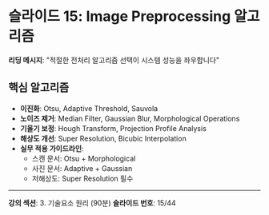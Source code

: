 # 슬라이드 15: Image Preprocessing 알고리즘

**리딩 메시지**: "적절한 전처리 알고리즘 선택이 시스템 성능을 좌우합니다"

## 핵심 알고리즘

- **이진화**: Otsu, Adaptive Threshold, Sauvola
- **노이즈 제거**: Median Filter, Gaussian Blur, Morphological Operations
- **기울기 보정**: Hough Transform, Projection Profile Analysis
- **해상도 개선**: Super Resolution, Bicubic Interpolation
- **실무 적용 가이드라인**:
  - 스캔 문서: Otsu + Morphological
  - 사진 문서: Adaptive + Gaussian
  - 저해상도: Super Resolution 필수

---

**강의 섹션**: 3. 기술요소 원리 (90분)
**슬라이드 번호**: 15/44

